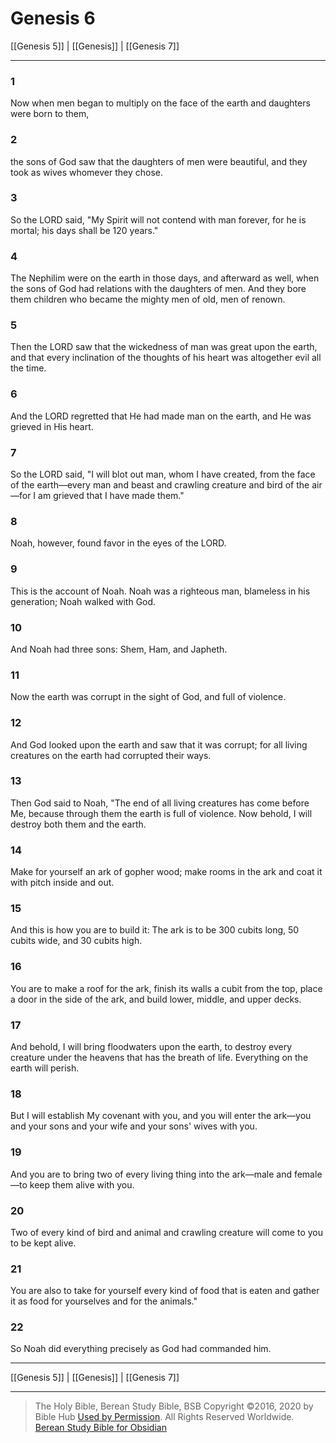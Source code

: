 # Genesis 6

[[Genesis 5]] | [[Genesis]] | [[Genesis 7]]

---

### 1
Now when men began to multiply on the face of the earth and daughters were born to them,

### 2
the sons of God saw that the daughters of men were beautiful, and they took as wives whomever they chose.

### 3
So the LORD said, "My Spirit will not contend with man forever, for he is mortal; his days shall be 120 years."

### 4
The Nephilim were on the earth in those days, and afterward as well, when the sons of God had relations with the daughters of men. And they bore them children who became the mighty men of old, men of renown.

### 5
Then the LORD saw that the wickedness of man was great upon the earth, and that every inclination of the thoughts of his heart was altogether evil all the time.

### 6
And the LORD regretted that He had made man on the earth, and He was grieved in His heart.

### 7
So the LORD said, "I will blot out man, whom I have created, from the face of the earth—every man and beast and crawling creature and bird of the air—for I am grieved that I have made them."

### 8
Noah, however, found favor in the eyes of the LORD.

### 9
This is the account of Noah. Noah was a righteous man, blameless in his generation; Noah walked with God.

### 10
And Noah had three sons: Shem, Ham, and Japheth.

### 11
Now the earth was corrupt in the sight of God, and full of violence.

### 12
And God looked upon the earth and saw that it was corrupt; for all living creatures on the earth had corrupted their ways.

### 13
Then God said to Noah, "The end of all living creatures has come before Me, because through them the earth is full of violence. Now behold, I will destroy both them and the earth.

### 14
Make for yourself an ark of gopher wood; make rooms in the ark and coat it with pitch inside and out.

### 15
And this is how you are to build it: The ark is to be 300 cubits long, 50 cubits wide, and 30 cubits high.

### 16
You are to make a roof for the ark, finish its walls a cubit from the top, place a door in the side of the ark, and build lower, middle, and upper decks.

### 17
And behold, I will bring floodwaters upon the earth, to destroy every creature under the heavens that has the breath of life. Everything on the earth will perish.

### 18
But I will establish My covenant with you, and you will enter the ark—you and your sons and your wife and your sons' wives with you.

### 19
And you are to bring two of every living thing into the ark—male and female—to keep them alive with you.

### 20
Two of every kind of bird and animal and crawling creature will come to you to be kept alive.

### 21
You are also to take for yourself every kind of food that is eaten and gather it as food for yourselves and for the animals."

### 22
So Noah did everything precisely as God had commanded him.

---

[[Genesis 5]] | [[Genesis]] | [[Genesis 7]]

---

> The Holy Bible, Berean Study Bible, BSB
> Copyright &copy;2016, 2020 by Bible Hub
> [Used by Permission](https://berean.bible/terms.htm). All Rights Reserved Worldwide.
> [Berean Study Bible for Obsidian](https://github.com/gapmiss/berean-study-bible-for-obsidian)</small>

